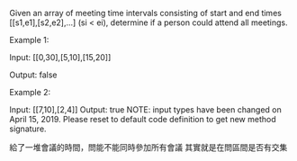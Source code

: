 Given an array of meeting time intervals consisting of start and end times [[s1,e1],[s2,e2],...] (si < ei), determine if a person could attend all meetings.

Example 1:

Input: 
[[0,30],[5,10],[15,20]]

Output: false

Example 2:

Input: [[7,10],[2,4]]
Output: true
NOTE: input types have been changed on April 15, 2019. Please reset to default code definition to get new method signature.

給了一堆會議的時間，問能不能同時參加所有會議
其實就是在問區間是否有交集